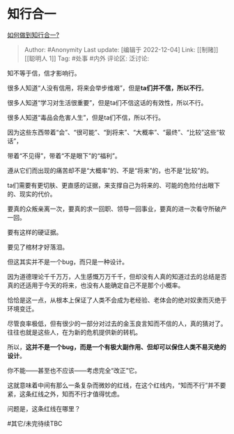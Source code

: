 # 知行合一
[如何做到知行合一?](https://www.zhihu.com/question/28283023/answer/1346035307)

> Author: #Anonymity
> Last update: [编辑于 2022-12-04]
> Link: [[制赌]] [[聪明人 1]]
> Tag: #处事 #内外
> 评论区:
> 泛讨论:

知不等于信，信才影响行。

很多人知道“人没有信用，将来会举步维艰”，但是**ta们并不信，所以不行**。

很多人知道“学习对生活很重要”，但是ta们不信这话的有效性，所以不行。

很多人知道“毒品会危害人生”，但是ta们不信，所以不行。

因为这些东西带着“会”、“很可能”、“到将来”、“大概率”、“最终”、“比较”这些“软话”，

带着“不见得”，带着“不是眼下”的“福利”。

遵从它们而出现的痛苦却不是“大概率”的、不是“将来”的，也不是“比较”的。

ta们需要有更切肤、更直感的证据，来支撑自己为将来的、可能的危险付出眼下的、现实的代价。

要真的众叛亲离一次，要真的求一回职、领导一回事业，要真的进一次看守所破产一回。

要有这样的硬证据。

要见了棺材才好落泪。

但这其实并不是一个bug，而只是一种设计。

因为道德理论千千万万，人生感慨万万千千，但却没有人真的知道过去的总结是否真的还适用于今天的将来，也没有人能确定自己不是那个小概率。

恰恰是这一点，从根本上保证了人类不会成为老经验、老体会的绝对奴隶而灭绝于环境变迁。

尽管良率极低，但有很少的一部分对过去的金玉良言知而不信的人，真的猜对了。往往也就是这些人，在为新的危机提供新的转机。

所以，**这并不是一个bug，而是一个有极大副作用、但却可以保住人类不易灭绝的设计**。

你不能——甚至也不应该——考虑完全“改正”它。

这就意味着中间有那么一条复杂而微妙的红线，在这个红线内，“知而不行”并不要紧，这条红线之外，知而不行才值得忧虑。

问题是，这条红线在哪里？

#其它/未完待续TBC
